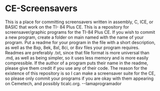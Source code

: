 # CE-Screensavers
This is a place for committing screensavers written in assembly, C, ICE, or BASIC that work on the TI- 84 Plus CE.
This is a repository for screensaver/graphic programs for the TI-84 Plus CE.
If you wish to commit a new program, create a folder on main named with the name of your program.
Put a readme for your program in the file with a short description, as well as the 8xp, 8ek, 8xl, 8ci, or 8xv files your program requires.
Readmes are preferably .txt, since that file format is more universal than .md, as well as being simpler, so it uses less memory and is more easily compressible.
If the author of a program puts their name in the readme, please give them credit if you use any of their code.
The reason for the existence of this repository is so I can make a screensaver suite for the CE, so please only commit your programs if you are okay with them appearing on Cemetech, and possibly ticalc.org.
--Iamaprogramador
